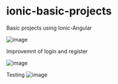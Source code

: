# ionic-basic-projects

Basic projects using Ionic-Angular

![image](https://user-images.githubusercontent.com/57594425/182841718-45bf2072-0b86-4f30-8a60-f77ed80452a0.png)


Improvemnt of login and register

![image](https://user-images.githubusercontent.com/57594425/182840010-82b8898e-91bc-47e2-9622-b7047ba0c9cf.png)


Testing
![image](https://user-images.githubusercontent.com/57594425/182842146-64fd485d-3e0a-437f-aa22-fb80d5aaf032.png)

